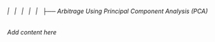 ###### |   |   |   |   |   ├── Arbitrage Using Principal Component Analysis (PCA)

*Add content here*